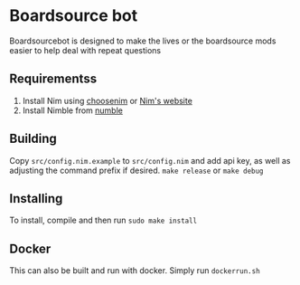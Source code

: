 # Boardsource bot
Boardsourcebot is designed to make the lives or the boardsource mods easier to help deal with repeat questions

## Requirementss
1. Install Nim using [choosenim](https://github.com/dom96/choosenim) or [Nim's website](https://nim-lang.org/install.html)
2. Install Nimble from [numble](https://github.com/nim-lang/nimble)

## Building
Copy `src/config.nim.example` to `src/config.nim` and add api key, as well as
adjusting the command prefix if desired.
`make release` or `make debug`

## Installing
To install, compile and then run
`sudo make install`

## Docker
This can also be built and run with docker. Simply run
`dockerrun.sh`
